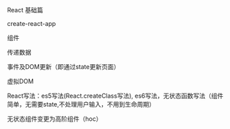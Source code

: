React 基础篇

create-react-app

组件

传递数据

事件及DOM更新（即通过state更新页面）

虚拟DOM

React写法：es5写法(React.createClass写法), es6写法，无状态函数写法（组件简单，无需要state,不处理用户输入，不用到生命周期）

无状态组件变更为高阶组件（hoc）